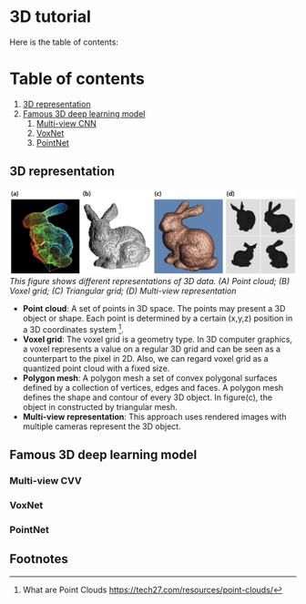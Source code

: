 # 3D tutorial

Here is the table of contents:

# Table of contents

1. [3D representation](#3Drepresentation)
2. [Famous 3D deep learning model](#3Dmodel)
	1. [Multi-view CNN](#multi)
	2. [VoxNet](#vox)
	3. [PointNet](#point)

## 3D representation  <a name="3Drepresentation"></a>

![3d-representation](/images/3D-representation.png)
*This figure shows different representations of 3D data. (A) Point cloud; (B) Voxel grid; (C) Triangular grid; (D) Multi-view representation*

- **Point cloud**: A set of points in 3D space. The points may present a 3D object or shape. Each point is determined by a certain (x,y,z) position in a 3D coordinates system [^1].
- **Voxel grid**: The voxel grid is a geometry type. In 3D computer graphics, a voxel represents a value on a regular 3D grid and can be seen as a counterpart to the pixel in 2D. Also, we can regard voxel grid as a quantized point cloud with a fixed size.
- **Polygon mesh**: A polygon mesh a set of convex polygonal surfaces defined by a collection of vertices, edges and faces. A polygon mesh defines the shape and contour of every 3D object. In figure(c), the object in constructed by triangular mesh.
- **Multi-view representation**: This approach uses rendered images with multiple cameras represent the 3D object.

## Famous 3D deep learning model <a name="3Dmodel"></a>

### Multi-view CVV <a name="multi"></a>


### VoxNet <a name="vox"></a>


### PointNet <a name="point"></a>










## Footnotes

[^1]: What are Point Clouds  https://tech27.com/resources/point-clouds/ 



